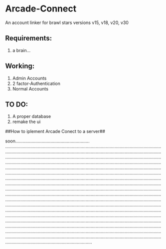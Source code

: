 # Arcade-Connect
An account linker for brawl stars versions v15, v18, v20, v30

## Requirements: ##
1. a brain...

## Working: ##
1. Admin Accounts
2. 2 factor-Authentication
3. Normal Accounts

## TO DO: ##
1. A proper database
2. remake the ui

##How to iplement Arcade Conect to a server##

soon...........................................................
.............................................................................................................................................................................................................................................................................................................................................................................................................................................................................................................................................................................................................................................................................................................................................................................................................................................................................................................................................................................................................................................................................................................................................................................................................................................................................................................................................................................................................................................................................................................................................................................................................................................................................................................................................................................................................................................................................................................................................................................................................................................................................................................................................................................................................................................................................................................................................................................................




